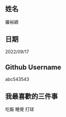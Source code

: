 姓名
----
羅裕穎

日期
----
2022/09/17

Github Username
---------------
abc543543

我最喜歡的三件事
---------------
吃飯 睡覺 打球